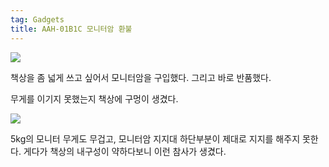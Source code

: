 ```yaml
---
tag: Gadgets
title: AAH-01B1C 모니터암 환불
---
```


![](https://lh6.googleusercontent.com/-R5I18bodTVs/VPEbYxNDPzI/AAAAAAAAHe0/VeCLPPwzksA/w1368-h865-no/2015-02-24%2B17.39.13%2BHDR.jpg)

책상을 좀 넓게 쓰고 싶어서 모니터암을 구입했다.
그리고 바로 반품했다.

무게를 이기지 못했는지 책상에 구멍이 생겼다.

![](https://lh5.googleusercontent.com/-R_Tr58gxMbY/VPEbQiONCqI/AAAAAAAAHfU/oMkCCvAuudo/w1153-h865-no/2015-02-24%2B18.52.50.jpg)

5kg의 모니터 무게도 무겁고, 모니터암 지지대 하단부분이 제대로 지지를 해주지 못한다. 게다가 책상의 내구성이 약하다보니 이런 참사가 생겼다.